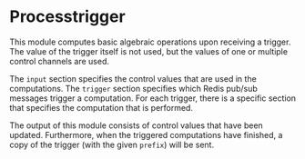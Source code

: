 # Processtrigger

This module computes basic algebraic operations upon receiving a trigger. The value of the trigger itself is not used, but the values of one or multiple control channels are used.

The `input` section specifies the control values that are used in the computations. The `trigger` section specifies which Redis pub/sub messages trigger a computation. For each trigger, there is a specific section that specifies the computation that is performed.

The output of this module consists of control values that have been updated. Furthermore, when the triggered computations have finished, a copy of the trigger (with the given `prefix`) will be sent.
